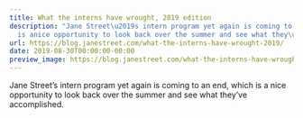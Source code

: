```yaml
---
title: What the interns have wrought, 2019 edition
description: "Jane Street\u2019s intern program yet again is coming to an end, which
  is anice opportunity to look back over the summer and see what they\u2019veaccomplished."
url: https://blog.janestreet.com/what-the-interns-have-wrought-2019/
date: 2019-08-30T00:00:00-00:00
preview_image: https://blog.janestreet.com/what-the-interns-have-wrought-2019/what_interns_wrought2019.jpg
---
```


<p>Jane Street’s intern program yet again is coming to an end, which is a
nice opportunity to look back over the summer and see what they’ve
accomplished.</p>
